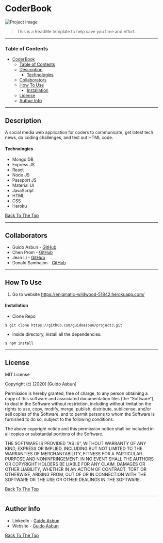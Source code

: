 # CoderBook

![Project Image](https://guidoasbun.s3.amazonaws.com/CoderBook-image.png)

> This is a ReadMe template to help save you time and effort.

---

### Table of Contents

- [CoderBook](#coderbook)
    - [Table of Contents](#table-of-contents)
  - [Description](#description)
      - [Technologies](#technologies)
  - [Collaborators](#collaborators)
  - [How To Use](#how-to-use)
      - [Installation](#installation)
  - [License](#license)
  - [Author Info](#author-info)

---

## Description

A social media web application for coders to communicate, get latest tech news, do coding challenges, and test out HTML code.

#### Technologies

- Mongo DB
- Express JS
- React 
- Node JS
- Passport JS
- Material UI
- JavaScript
- HTML
- CSS
- Heroku

[Back To The Top](#coderbook)

---
## Collaborators

- Guido Asbun - [GitHub](https://github.com/guidoasbun)
- Chen Prom - [GitHub](https://github.com/cprom)
- Jean Li - [GitHub](https://github.com/cprom)
- Donald Sambajon - [GitHub](https://github.com/doe-remi)

---

## How To Use

1. Go to website https://enigmatic-wildwood-51842.herokuapp.com/

#### Installation

- Clone Repo
```
$ git clone https://github.com/guidoasbun/project3.git
```
- Inside directory, install all the dependencies.
```
$ npm install
```
---

## License

MIT License

Copyright (c) [2020] [Guido Asbun]

Permission is hereby granted, free of charge, to any person obtaining a copy
of this software and associated documentation files (the "Software"), to deal
in the Software without restriction, including without limitation the rights
to use, copy, modify, merge, publish, distribute, sublicense, and/or sell
copies of the Software, and to permit persons to whom the Software is
furnished to do so, subject to the following conditions:

The above copyright notice and this permission notice shall be included in all
copies or substantial portions of the Software.

THE SOFTWARE IS PROVIDED "AS IS", WITHOUT WARRANTY OF ANY KIND, EXPRESS OR
IMPLIED, INCLUDING BUT NOT LIMITED TO THE WARRANTIES OF MERCHANTABILITY,
FITNESS FOR A PARTICULAR PURPOSE AND NONINFRINGEMENT. IN NO EVENT SHALL THE
AUTHORS OR COPYRIGHT HOLDERS BE LIABLE FOR ANY CLAIM, DAMAGES OR OTHER
LIABILITY, WHETHER IN AN ACTION OF CONTRACT, TORT OR OTHERWISE, ARISING FROM,
OUT OF OR IN CONNECTION WITH THE SOFTWARE OR THE USE OR OTHER DEALINGS IN THE
SOFTWARE.

[Back To The Top](#coderbook)

---

## Author Info

- LinkedIn - [Guido Asbun](https://twitter.com/jamesqquick)
- Website - [Guido Asbun](https://www.guidoasbun.net)

[Back To The Top](#coderbook)
